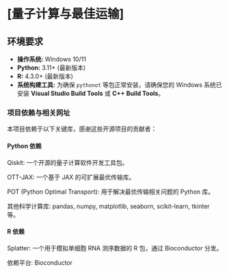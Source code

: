 # [量子计算与最佳运输]


## 环境要求

*   **操作系统:** Windows 10/11
*   **Python:** 3.11+ (最新版本)
*   **R:** 4.3.0+ (最新版本)
*   **系统构建工具:** 为确保 `pythonot` 等包正常安装，请确保您的 Windows 系统已安装 **Visual Studio Build Tools** 或 **C++ Build Tools**。

### 项目依赖与相关网址
本项目依赖于以下关键库，感谢这些开源项目的贡献者：

#### Python 依赖
Qiskit: 一个开源的量子计算软件开发工具包。

OTT-JAX: 一个基于 JAX 的可扩展最优传输库。

POT (Python Optimal Transport): 用于解决最优传输相关问题的 Python 库。

其他科学计算库: pandas, numpy, matplotlib, seaborn, scikit-learn, tkinter 等。

#### R 依赖
Splatter: 一个用于模拟单细胞 RNA 测序数据的 R 包，通过 Bioconductor 分发。

依赖平台: Bioconductor
